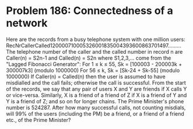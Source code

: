 # Problem 186: Connectedness of a network
Here are the records from a busy telephone system with one million
users: RecNrCallerCalled120000710005326001835004393600863701497.........
The telephone number of the caller and the called number in record n are
Caller(n) = S2n-1 and Called(n) = S2n where S1,2,3,... come from the
"Lagged Fibonacci Generator": For 1 ≤ k ≤ 55, Sk = \[100003 - 200003k +
300007k3\] (modulo 1000000) For 56 ≤ k, Sk = \[Sk-24 + Sk-55\] (modulo
1000000) If Caller(n) = Called(n) then the user is assumed to have
misdialled and the call fails; otherwise the call is successful. From
the start of the records, we say that any pair of users X and Y are
friends if X calls Y or vice-versa. Similarly, X is a friend of a friend
of Z if X is a friend of Y and Y is a friend of Z; and so on for longer
chains. The Prime Minister's phone number is 524287. After how many
successful calls, not counting misdials, will 99% of the users
(including the PM) be a friend, or a friend of a friend etc., of the
Prime Minister?
